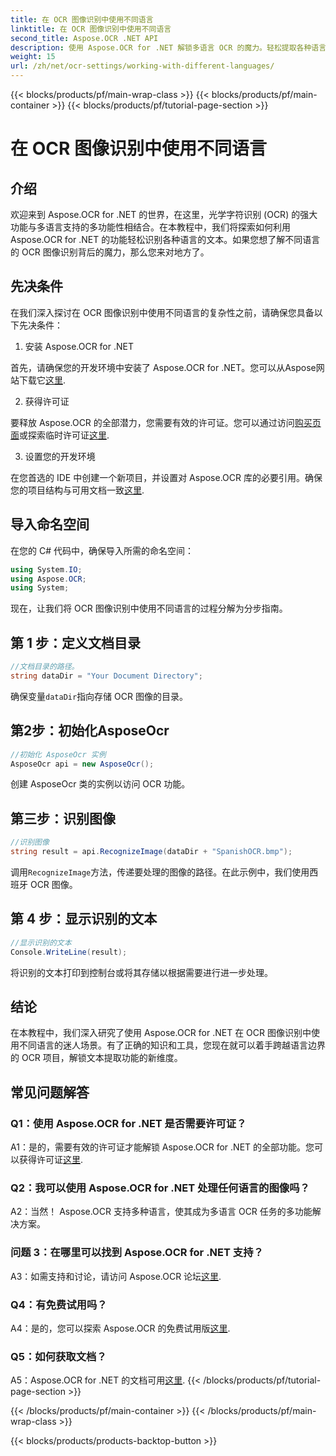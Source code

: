 ```yaml
---
title: 在 OCR 图像识别中使用不同语言
linktitle: 在 OCR 图像识别中使用不同语言
second_title: Aspose.OCR .NET API
description: 使用 Aspose.OCR for .NET 解锁多语言 OCR 的魔力。轻松提取各种语言的文本。
weight: 15
url: /zh/net/ocr-settings/working-with-different-languages/
---
```


{{< blocks/products/pf/main-wrap-class >}}
{{< blocks/products/pf/main-container >}}
{{< blocks/products/pf/tutorial-page-section >}}

# 在 OCR 图像识别中使用不同语言

## 介绍

欢迎来到 Aspose.OCR for .NET 的世界，在这里，光学字符识别 (OCR) 的强大功能与多语言支持的多功能性相结合。在本教程中，我们将探索如何利用 Aspose.OCR for .NET 的功能轻松识别各种语言的文本。如果您想了解不同语言的 OCR 图像识别背后的魔力，那么您来对地方了。

## 先决条件

在我们深入探讨在 OCR 图像识别中使用不同语言的复杂性之前，请确保您具备以下先决条件：

1. 安装 Aspose.OCR for .NET

首先，请确保您的开发环境中安装了 Aspose.OCR for .NET。您可以从Aspose网站下载它[这里](https://releases.aspose.com/ocr/net/).

2. 获得许可证

要释放 Aspose.OCR 的全部潜力，您需要有效的许可证。您可以通过访问[购买页面](https://purchase.aspose.com/buy)或探索临时许可证[这里](https://purchase.aspose.com/temporary-license/).

3. 设置您的开发环境

在您首选的 IDE 中创建一个新项目，并设置对 Aspose.OCR 库的必要引用。确保您的项目结构与可用文档一致[这里](https://reference.aspose.com/ocr/net/).

## 导入命名空间

在您的 C# 代码中，确保导入所需的命名空间：

```csharp
using System.IO;
using Aspose.OCR;
using System;
```

现在，让我们将 OCR 图像识别中使用不同语言的过程分解为分步指南。

## 第 1 步：定义文档目录

```csharp
//文档目录的路径。
string dataDir = "Your Document Directory";
```

确保变量`dataDir`指向存储 OCR 图像的目录。

## 第2步：初始化AsposeOcr

```csharp
//初始化 AsposeOcr 实例
AsposeOcr api = new AsposeOcr();
```

创建 AsposeOcr 类的实例以访问 OCR 功能。

## 第三步：识别图像

```csharp
//识别图像
string result = api.RecognizeImage(dataDir + "SpanishOCR.bmp");
```

调用`RecognizeImage`方法，传递要处理的图像的路径。在此示例中，我们使用西班牙 OCR 图像。

## 第 4 步：显示识别的文本

```csharp
//显示识别的文本
Console.WriteLine(result);
```

将识别的文本打印到控制台或将其存储以根据需要进行进一步处理。

## 结论

在本教程中，我们深入研究了使用 Aspose.OCR for .NET 在 OCR 图像识别中使用不同语言的迷人场景。有了正确的知识和工具，您现在就可以着手跨越语言边界的 OCR 项目，解锁文本提取功能的新维度。

## 常见问题解答

### Q1：使用 Aspose.OCR for .NET 是否需要许可证？

 A1：是的，需要有效的许可证才能解锁 Aspose.OCR for .NET 的全部功能。您可以获得许可证[这里](https://purchase.aspose.com/buy).

### Q2：我可以使用 Aspose.OCR for .NET 处理任何语言的图像吗？

A2：当然！ Aspose.OCR 支持多种语言，使其成为多语言 OCR 任务的多功能解决方案。

### 问题 3：在哪里可以找到 Aspose.OCR for .NET 支持？

 A3：如需支持和讨论，请访问 Aspose.OCR 论坛[这里](https://forum.aspose.com/c/ocr/16).

### Q4：有免费试用吗？

A4：是的，您可以探索 Aspose.OCR 的免费试用版[这里](https://releases.aspose.com/).

### Q5：如何获取文档？

 A5：Aspose.OCR for .NET 的文档可用[这里](https://reference.aspose.com/ocr/net/).
{{< /blocks/products/pf/tutorial-page-section >}}

{{< /blocks/products/pf/main-container >}}
{{< /blocks/products/pf/main-wrap-class >}}

{{< blocks/products/products-backtop-button >}}
